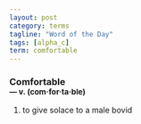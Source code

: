 ```yaml
---
layout: post
category: terms
tagline: "Word of the Day"
tags: [alpha_c]
term: comfortable
---
```


<h3>Comfortable<br/> <small>&mdash; v. (com<span>&middot;</span>for<span>&middot;</span>ta<span>&middot;</span>ble)</small></h3>
<p><ol>
<li>to give solace to a male bovid</li>
</ol></p>
